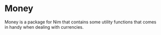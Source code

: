 # Money
Money is a package for Nim that contains some utility functions that comes in handy when dealing with currencies.
